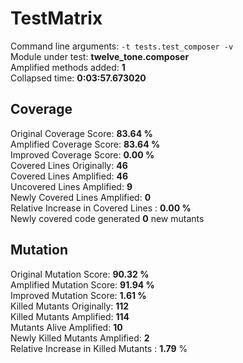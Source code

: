 



# TestMatrix
  
Command line arguments: `-t tests.test_composer -v`  
Module under test: **twelve_tone.composer**  
Amplified methods added: **1**  
Collapsed time: **0:03:57.673020**
## Coverage
  
Original Coverage Score: **83.64 %**  
Amplified Coverage Score: **83.64 %**  
Improved Coverage Score: **0.00 %**  
Covered Lines Originally: **46**  
Covered Lines Amplified: **46**  
Uncovered Lines Amplified: **9**  
Newly Covered Lines Amplified: **0**  
Relative Increase in Covered Lines : **0.00 %**  
Newly covered code generated **0** new mutants
## Mutation
  
Original Mutation Score: **90.32 %**  
Amplified Mutation Score: **91.94 %**  
Improved Mutation Score: **1.61 %**  
Killed Mutants Originally: **112**  
Killed Mutants Amplified: **114**  
Mutants Alive Amplified: **10**  
Newly Killed Mutants Amplified: **2**  
Relative Increase in Killed Mutants : **1.79** %
